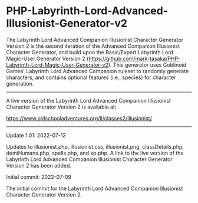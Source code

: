 # PHP-Labyrinth-Lord-Advanced-Illusionist-Generator-v2

The Labyrinth Lord Advanced Companion Illusionist Character Generator Version 2 is the second iteration of the Advanced Companion Illusionist Character Generator, and build upon the Basic/Expert Labyrinth Lord Magic-User Generator Version 2 (https://github.com/mark-tasaka/PHP-Labyrinth-Lord-Magic-User-Generator-v2). This generator uses Goblinoid Games' Labyrinth Lord Advanced Companion ruleset to randomly generate characters, and contains optional features (i.e., species) for character generation.

---------------

A live version of the Labyrinth Lord Advanced Companion Illusionist Character Generator Version 2 is available at:

https://www.oldschooladventures.org/ll/classes2/illusionist/

----------



Update 1.01: 2022-07-12

Updates to illusionist.php, illusionist.css, illusionist.png, classDetails.php, demiHumans.php, spells.php, and xp.php.  A link to the live version of the Labyrinth Lord Advanced Companion Illusionist Character Generator Version 2 has been added.



Initial commit: 2022-07-09

The initial commit for the Labyrinth Lord Advanced Companion Illusionist Character Generator Version 2.

